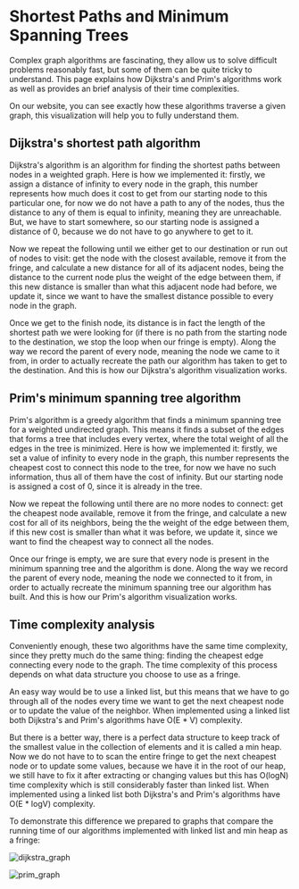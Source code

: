 # Shortest Paths and Minimum Spanning Trees

Complex graph algorithms are fascinating, they allow us to solve difficult problems reasonably fast, but some of them can be quite tricky to understand. This page explains how Dijkstra's and Prim's algorithms work as well as provides an brief analysis of their time complexities.

On our website, you can see exactly how these algorithms traverse a given graph, this visualization will help you to fully understand them.

## Dijkstra's shortest path algorithm

Dijkstra's algorithm is an algorithm for finding the shortest paths between nodes in a weighted graph. Here is how we implemented it: firstly, we assign a distance of infinity to every node in the graph, this number represents how much does it cost to get from our starting node to this particular one, for now we do not have a path to any of the nodes, thus the distance to any of them is equal to infinity, meaning they are unreachable. But, we have to start somewhere, so our starting node is assigned a distance of 0, because we do not have to go anywhere to get to it.

Now we repeat the following until we either get to our destination or run out of nodes to visit: get the node with the closest available, remove it from the fringe, and calculate a new distance for all of its adjacent nodes, being the distance to the current node plus the weight of the edge between them, if this new distance is smaller than what this adjacent node had before, we update it, since we want to have the smallest distance possible to every node in the graph.

Once we get to the finish node, its distance is in fact the length of the shortest path we were looking for (if there is no path from the starting node to the destination, we stop the loop when our fringe is empty). Along the way we record the parent of every node, meaning the node we came to it from, in order to actually recreate the path our algorithm has taken to get to the destination. And this is how our Dijkstra's algorithm visualization works.

## Prim's minimum spanning tree algorithm

Prim's algorithm is a greedy algorithm that finds a minimum spanning tree for a weighted undirected graph. This means it finds a subset of the edges that forms a tree that includes every vertex, where the total weight of all the edges in the tree is minimized. Here is how we implemented it: firstly, we set a value of infinity to every node in the graph, this number represents the cheapest cost to connect this node to the tree, for now we have no such information, thus all of them have the cost of infinity. But our starting node is assigned a cost of 0, since it is already in the tree.

Now we repeat the following until there are no more nodes to connect: get the cheapest node available, remove it from the fringe, and calculate a new cost for all of its neighbors, being the the weight of the edge between them, if this new cost is smaller than what it was before, we update it, since we want to find the cheapest way to connect all the nodes.

Once our fringe is empty, we are sure that every node is present in the minimum spanning tree and the algorithm is done. Along the way we record the parent of every node, meaning the node we connected to it from, in order to actually recreate the minimum spanning tree our algorithm has built. And this is how our Prim's algorithm visualization works.

## Time complexity analysis

Conveniently enough, these two algorithms have the same time complexity, since they pretty much do the same thing: finding the cheapest edge connecting every node to the graph. The time complexity of this process depends on what data structure you choose to use as a fringe.

An easy way would be to use a linked list, but this means that we have to go through all of the nodes every time we want to get the next cheapest node or to update the value of the neighbor. When implemented using a linked list both Dijkstra's and Prim's algorithms have O(E \* V) complexity.

But there is a better way, there is a perfect data structure to keep track of the smallest value in the collection of elements and it is called a min heap. Now we do not have to to scan the entire fringe to get the next cheapest node or to update some values, because we have it in the root of our heap, we still have to fix it after extracting or changing values but this has O(logN) time complexity which is still considerably faster than linked list. When implemented using a linked list both Dijkstra's and Prim's algorithms have O(E \* logV) complexity.

To demonstrate this difference we prepared to graphs that compare the running time of our algorithms implemented with linked list and min heap as a fringe:

![dijkstra_graph](img/dijkstra_graph.jpg)

![prim_graph](img/prim_graph.jpg)
